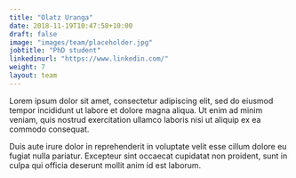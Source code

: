 ```yaml
---
title: "Olatz Uranga"
date: 2018-11-19T10:47:58+10:00
draft: false
image: "images/team/placeholder.jpg"
jobtitle: "PhD student"
linkedinurl: "https://www.linkedin.com/"
weight: 7
layout: team
---
```


Lorem ipsum dolor sit amet, consectetur adipiscing elit, sed do eiusmod tempor incididunt ut labore et dolore magna aliqua. Ut enim ad minim veniam, quis nostrud exercitation ullamco laboris nisi ut aliquip ex ea commodo consequat.

Duis aute irure dolor in reprehenderit in voluptate velit esse cillum dolore eu fugiat nulla pariatur. Excepteur sint occaecat cupidatat non proident, sunt in culpa qui officia deserunt mollit anim id est laborum.
